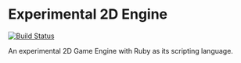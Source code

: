 # Experimental 2D Engine
[![Build Status](https://travis-ci.org/AnthonySuper/Experimental-2D-Engine.svg?branch=master)](https://travis-ci.org/AnthonySuper/Experimental-2D-Engine)

An experimental 2D Game Engine with Ruby as its scripting language.

